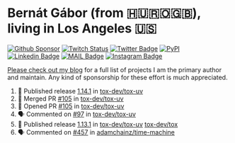# Bernát Gábor (from 🇭🇺🇷🇴🇬🇧), living in Los Angeles 🇺🇸

[![Github Sponsor](https://img.shields.io/static/v1?label=Sponsor&message=%E2%9D%A4&logo=GitHub&link=https://github.com/sponsors/gaborbernat&style=flat-square)](https://github.com/sponsors/gaborbernat)
[![Twitch Status](https://img.shields.io/twitch/status/gaborbernat?style=flat-square)](https://www.twitch.tv/gaborbernat)
[![Twitter Badge](https://img.shields.io/badge/-@gjbernat-1ca0f1?style=flat-square&labelColor=1ca0f1&logo=twitter&logoColor=white&link=https://twitter.com/gjbernat)](https://twitter.com/gjbernat)
[![PyPI](https://img.shields.io/badge/-gaborbernat-0073b7?style=flat-square&logo=Python&logoColor=white&link=https://pypi.org/user/gaborbernat/)](https://pypi.org/user/gaborbernat/)
[![Linkedin Badge](https://img.shields.io/badge/-gaborbernat-blue?style=flat-square&logo=Linkedin&logoColor=white&link=https://www.linkedin.com/in/gaborbernat/)](https://www.linkedin.com/in/gaborbernat/)
[![MAIL Badge](https://img.shields.io/badge/-gaborjbernat@gmail.com-c14438?style=flat-square&logo=Gmail&logoColor=white&link=mailto:gaborjbernat@gmail.com)](mailto:gaborjbernat@gmail.com)
[![Instagram Badge](https://img.shields.io/badge/-@gabor__bernat-845EC2?style=flat-square&labelColor=white&logo=Instagram&link=https://instagram.com/gabor_bernat/)](https://instagram.com/gabor_bernat)

[Please check out my blog](https://bernat.tech/about/) for a full list of projects I am the primary author and maintain.
Any kind of sponsorship for these effort is much appreciated.

<!--START_SECTION:activity-->

1. 🚀 Published release [1.14.1](https://github.com/tox-dev/tox-uv/releases/tag/1.14.1) in [tox-dev/tox-uv](https://github.com/tox-dev/tox-uv)
2. 🎉 Merged PR [#105](https://github.com/tox-dev/tox-uv/pull/105) in [tox-dev/tox-uv](https://github.com/tox-dev/tox-uv)
3. 💪 Opened PR [#105](https://github.com/tox-dev/tox-uv/pull/105) in [tox-dev/tox-uv](https://github.com/tox-dev/tox-uv)
4. 🗣 Commented on [#97](https://github.com/tox-dev/tox-uv/issues/97#issuecomment-2407742700) in [tox-dev/tox-uv](https://github.com/tox-dev/tox-uv)
5. 🚀 Published release [1.13.1](https://github.com/tox-dev/tox-uv/releases/tag/1.13.1) in [tox-dev/tox-uv](https://github.com/tox-dev/tox-uv)
   [tox-dev/tox](https://github.com/tox-dev/tox)
5. 🗣 Commented on [#457](https://github.com/adamchainz/time-machine/pull/457#issuecomment-2197730644) in
[adamchainz/time-machine](https://github.com/adamchainz/time-machine)
<!--END_SECTION:activity-->
